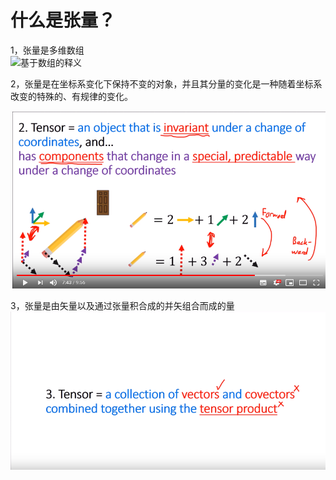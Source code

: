 什么是张量？
===

1，张量是多维数组<br>
![基于数组的释义](https://raw.githubusercontent.com/Hahany/Mathematical-methods/master/tensor/1.bmp)



2，张量是在坐标系变化下保持不变的对象，并且其分量的变化是一种随着坐标系改变的特殊的、有规律的变化。<br>

![基于坐标的释义](https://github.com/Hahany/Mathematical-methods/blob/master/tensor/2.bmp?raw=true)


3，张量是由矢量以及通过张量积合成的并矢组合而成的量<br>
![基于矢量和并矢的释义](https://github.com/Hahany/Mathematical-methods/blob/master/tensor/3.bmp?raw=true)
